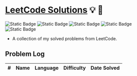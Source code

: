 # **[LeetCode Solutions](https://leetcode.com/)** :bulb: :rocket:

![Static Badge](https://img.shields.io/badge/language-c%23-purple)
![Static Badge](https://img.shields.io/badge/easy-6-green)
![Static Badge](https://img.shields.io/badge/medium-0-orange)
![Static Badge](https://img.shields.io/badge/hard-0-red?color=%23ff0000)
![Static Badge](https://img.shields.io/badge/total-5-yellow)

- A collection of my solved problems from LeetCode.

## Problem Log

| #   | Name | Language | Difficulty | Date Solved |
| --- | :--: | -------: | ---------- | ----------- |
